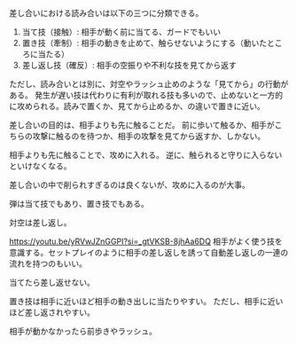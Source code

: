差し合いにおける読み合いは以下の三つに分類できる。

1. 当て技（接触）: 相手が動く前に当てる、ガードでもいい
2. 置き技（牽制）: 相手の動きを止めて、触らせないようにする（動いたところに当たる）
3. 差し返し技（確反）: 相手の空振りや不利な技を見てから返す

ただし、読み合いとは別に、対空やラッシュ止めのような「見てから」の行動がある。
発生が遅い技は代わりに有利が取れる技も多いので、止めないと一方的に攻められる。読みで置くか、見てから止めるか、の違いで置きに近い。

差し合いの目的は、相手よりも先に触ることだ。
前に歩いて触るか、相手がこちらの攻撃に触るのを待つか、相手の攻撃を見てから返すか、しかない。

相手よりも先に触ることで、攻めに入れる。
逆に、触られると守りに入らないといけなくなる。

差し合いの中で削られすぎるのは良くないが、攻めに入るのが大事。

弾は当て技でもあり、置き技でもある。

対空は差し返し。

https://youtu.be/yRVwJZnGGPI?si=_gtVKSB-8jhAa6DQ
相手がよく使う技を意識する。セットプレイのように相手の差し返しを誘って自動差し返しの一連の流れを持つのもいい。

当てたら差し返せない。

置き技は相手に近いほど相手の動き出しに当たりやすい。
ただし、相手に近いほど差し返されやすい。

相手が動かなかったら前歩きやラッシュ。
